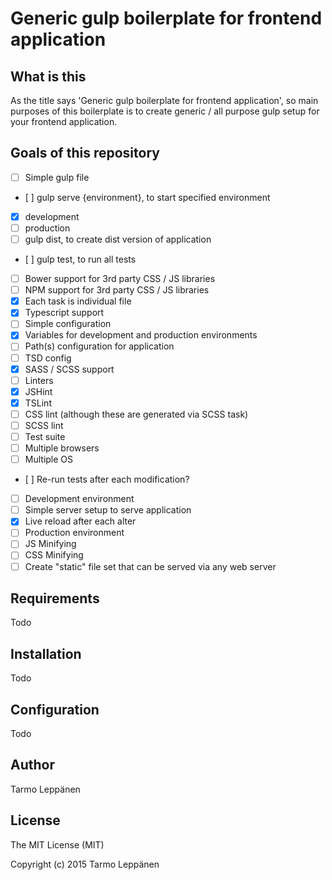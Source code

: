 # Generic gulp boilerplate for frontend application

## What is this
As the title says 'Generic gulp boilerplate for frontend application', so main purposes of this boilerplate is to 
create generic / all purpose gulp setup for your frontend application.

## Goals of this repository
- [ ] Simple gulp file
 - [ ] gulp serve {environment}, to start specified environment
  - [X] development
  - [ ] production
 - [ ] gulp dist, to create dist version of application
 - [ ] gulp test, to run all tests
- [ ] Bower support for 3rd party CSS / JS libraries
- [ ] NPM support for 3rd party CSS / JS libraries
- [X] Each task is individual file
- [X] Typescript support
- [ ] Simple configuration
 - [X] Variables for development and production environments
 - [ ] Path(s) configuration for application
 - [ ] TSD config
- [X] SASS / SCSS support
- [ ] Linters
 - [X] JSHint
 - [X] TSLint
 - [ ] CSS lint (although these are generated via SCSS task) 
 - [ ] SCSS lint
- [ ] Test suite
 - [ ] Multiple browsers
 - [ ] Multiple OS 
 - [ ] Re-run tests after each modification?
- [ ] Development environment
 - [ ] Simple server setup to serve application
 - [X] Live reload after each alter
- [ ] Production environment
 - [ ] JS Minifying
 - [ ] CSS Minifying
 - [ ] Create "static" file set that can be served via any web server

## Requirements
Todo

## Installation
Todo

## Configuration
Todo

## Author
Tarmo Leppänen

## License
The MIT License (MIT)

Copyright (c) 2015 Tarmo Leppänen